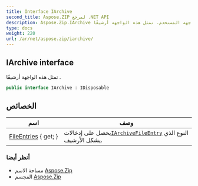 ```yaml
---
title: Interface IArchive
second_title: Aspose.ZIP لمرجع .NET API
description: Aspose.Zip.IArchive واجهه المستخدم. تمثل هذه الواجهة أرشيفًا .
type: docs
weight: 220
url: /ar/net/aspose.zip/iarchive/
---
```

## IArchive interface

تمثل هذه الواجهة أرشيفًا .

```csharp
public interface IArchive : IDisposable
```

## الخصائص

| اسم | وصف |
| --- | --- |
| [FileEntries](../../aspose.zip/iarchive/fileentries/) { get; } | يحصل على إدخالات[`IArchiveFileEntry`](../iarchivefileentry/) النوع الذي يشكل الأرشيف. |

### أنظر أيضا

* مساحة الاسم [Aspose.Zip](../../aspose.zip/)
* المجسم [Aspose.Zip](../../)


